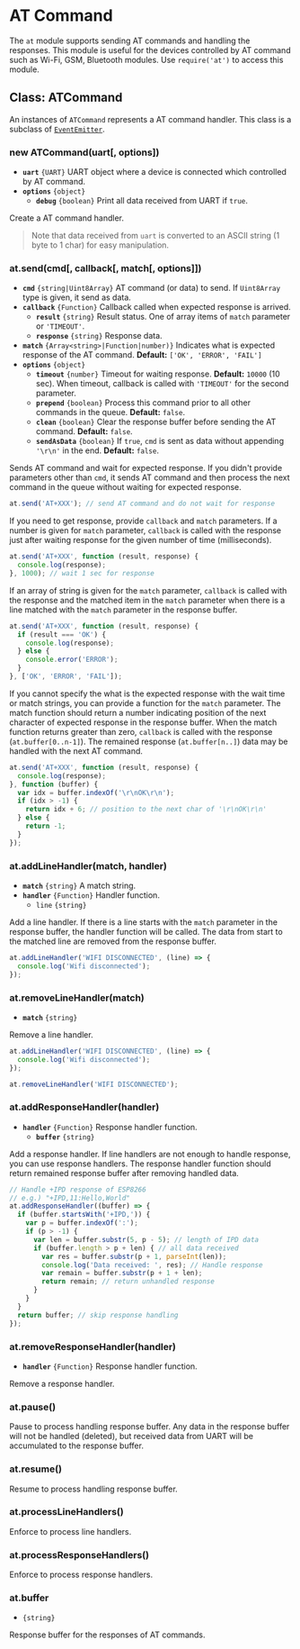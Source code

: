 # AT Command

The `at` module supports sending AT commands and handling the responses. This module is useful for the devices controlled by AT command such as Wi-Fi, GSM, Bluetooth modules. Use `require('at')` to access this module.

## Class: ATCommand

An instances of `ATCommand` represents a AT command handler. This class is a subclass of [`EventEmitter`](events.md).

### new ATCommand\(uart\[, options\]\)

* **`uart`** `{UART}` UART object where a device is connected which controlled by AT command.
* **`options`** `{object}` 
  * **`debug`** `{boolean}` Print all data received from UART if `true`.

Create a AT command handler.

> Note that data received from `uart` is converted to an ASCII string \(1 byte to 1 char\) for easy manipulation.

### at.send\(cmd\[, callback\[, match\[, options\]\]\)

* **`cmd`** `{string|Uint8Array}` AT command \(or data\) to send. If `Uint8Array` type is given, it send as data.
* **`callback`** `{Function}` Callback called when expected response is arrived.
  * **`result`** `{string}` Result status. One of array items of `match` parameter or `'TIMEOUT'`.
  * **`response`** `{string}` Response data.
* **`match`** `{Array<string>|Function|number)}` Indicates what is expected response of the AT command. **Default:** `['OK', 'ERROR', 'FAIL']`
* **`options`** `{object}`
  * **`timeout`** `{number}` Timeout for waiting response. **Default:** `10000` \(10 sec\). When timeout, callback is called with `'TIMEOUT'` for the second parameter.
  * **`prepend`** `{boolean}` Process this command prior to all other commands in the queue. **Default:** `false`.
  * **`clean`** `{boolean}` Clear the response buffer before sending the AT command. **Default:** `false`.
  * **`sendAsData`** `{boolean}` If `true`, `cmd` is sent as data without appending `'\r\n'` in the end. **Default:** `false`.

Sends AT command and wait for expected response. If you didn't provide parameters other than `cmd`, it sends AT command and then process the next command in the queue without waiting for expected response.

```javascript
at.send('AT+XXX'); // send AT command and do not wait for response
```

If you need to get response, provide `callback` and `match` parameters. If a number is given for `match` parameter, `callback` is called with the response just after waiting response for the given number of time \(milliseconds\).

```javascript
at.send('AT+XXX', function (result, response) {
  console.log(response);
}, 1000); // wait 1 sec for response
```

If an array of string is given for the `match` parameter, `callback` is called with the response and the matched item in the `match` parameter when there is a line matched with the `match` parameter in the response buffer.

```javascript
at.send('AT+XXX', function (result, response) {
  if (result === 'OK') {
    console.log(response);
  } else {
    console.error('ERROR');
  }
}, ['OK', 'ERROR', 'FAIL']);
```

If you cannot specify the what is the expected response with the wait time or match strings, you can provide a function for the `match` parameter. The match function should return a number indicating position of the next character of expected response in the response buffer. When the match function returns greater than zero, `callback` is called with the response \(`at.buffer[0..n-1]`\). The remained response \(`at.buffer[n..]`\) data may be handled with the next AT command.

```javascript
at.send('AT+XXX', function (result, response) {
  console.log(response);
}, function (buffer) {
  var idx = buffer.indexOf('\r\nOK\r\n');
  if (idx > -1) {
    return idx + 6; // position to the next char of '\r\nOK\r\n'
  } else {
    return -1;
  }
});
```

### at.addLineHandler\(match, handler\)

* **`match`** `{string}` A match string.
* **`handler`** `{Function}` Handler function.
  * `line` `{string}`

Add a line handler. If there is a line starts with the `match` parameter in the response buffer, the handler function will be called. The data from start to the matched line are removed from the response buffer.

```javascript
at.addLineHandler('WIFI DISCONNECTED', (line) => {
  console.log('Wifi disconnected');
});
```

### at.removeLineHandler\(match\)

* **`match`** `{string}` 

Remove a line handler.

```javascript
at.addLineHandler('WIFI DISCONNECTED', (line) => {
  console.log('Wifi disconnected');
});

at.removeLineHandler('WIFI DISCONNECTED');
```

### at.addResponseHandler\(handler\)

* **`handler`** `{Function}` Response handler function.
  * **`buffer`** `{string}` 

Add a response handler. If line handlers are not enough to handle response, you can use response handlers. The response handler function should return remained response buffer after removing handled data.

```javascript
// Handle +IPD response of ESP8266
// e.g.) "+IPD,11:Hello,World"
at.addResponseHandler((buffer) => {
  if (buffer.startsWith('+IPD,')) {
    var p = buffer.indexOf(':');
    if (p > -1) {
      var len = buffer.substr(5, p - 5); // length of IPD data
      if (buffer.length > p + len) { // all data received
        var res = buffer.substr(p + 1, parseInt(len));
        console.log('Data received: ', res); // Handle response
        var remain = buffer.substr(p + 1 + len);
        return remain; // return unhandled response
      }
    }
  }
  return buffer; // skip response handling
});
```

### at.removeResponseHandler\(handler\)

* **`handler`** `{Function}` Response handler function.

Remove a response handler.

### at.pause\(\)

Pause to process handling response buffer. Any data in the response buffer will not be handled \(deleted\), but received data from UART will be accumulated to the response buffer.

### at.resume\(\)

Resume to process handling response buffer.

### at.processLineHandlers\(\)

Enforce to process line handlers.

### at.processResponseHandlers\(\)

Enforce to process response handlers.

### at.buffer

* `{string}`

Response buffer for the responses of AT commands.



